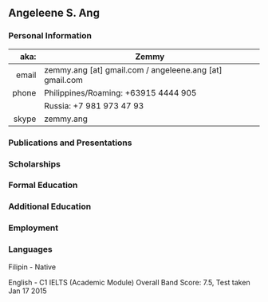 ## Angeleene S. Ang

### Personal Information

|  aka: | Zemmy                                                   |
|------:|---------------------------------------------------------|
| email | zemmy.ang [at] gmail.com / angeleene.ang [at] gmail.com |
| phone | Philippines/Roaming: +63915 4444 905                    |
|       | Russia: +7 981 973 47 93                                |
| skype | zemmy.ang                                               |

### Publications and Presentations

### Scholarships

### Formal Education

### Additional Education

### Employment

### Languages

Filipin - Native

English - C1
IELTS (Academic Module) Overall Band Score: 7.5, Test taken Jan 17 2015
